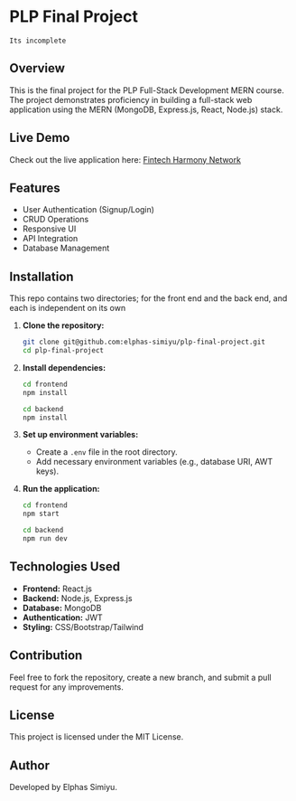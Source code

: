 # PLP Final Project
```Its incomplete```

## Overview
This is the final project for the PLP Full-Stack Development MERN course. The project demonstrates proficiency in building a full-stack web application using the MERN (MongoDB, Express.js, React, Node.js) stack.

## Live Demo
Check out the live application here: [Fintech Harmony Network](https://fintech-harmony-network.vercel.app)


## Features
- User Authentication (Signup/Login)
- CRUD Operations
- Responsive UI
- API Integration
- Database Management

## Installation  
This repo contains two directories; for the front end and the back end, and each is independent on its own
1. **Clone the repository:**
   ```bash
   git clone git@github.com:elphas-simiyu/plp-final-project.git
   cd plp-final-project
   ```

2. **Install dependencies:**
   ```bash
   cd frontend
   npm install
   ```
     ```bash
   cd backend
   npm install
   ```
3. **Set up environment variables:**
   - Create a `.env` file in the root directory.
   - Add necessary environment variables (e.g., database URI, AWT keys).

4. **Run the application:**
   ```bash
   cd frontend
   npm start
   ```
     ```bash
   cd backend
   npm run dev
   ```
## Technologies Used
- **Frontend:** React.js
- **Backend:** Node.js, Express.js
- **Database:** MongoDB
- **Authentication:** JWT
- **Styling:** CSS/Bootstrap/Tailwind

## Contribution
Feel free to fork the repository, create a new branch, and submit a pull request for any improvements.

## License
This project is licensed under the MIT License.

## Author
Developed by Elphas Simiyu.

